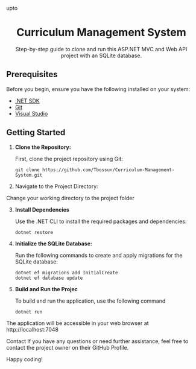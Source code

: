 upto<h1 align="center">Curriculum Management System</h1>

<p align="center">
  Step-by-step guide to clone and run this ASP.NET MVC and Web API project with an SQLite database.
</p>

## Prerequisites

Before you begin, ensure you have the following installed on your system:

- [.NET SDK](https://dotnet.microsoft.com/download/dotnet)
- [Git](https://git-scm.com/downloads)
- [Visual Studio](https://visualstudio.microsoft.com/)

## Getting Started

1. **Clone the Repository:**

   First, clone the project repository using Git:

   ```shell
   git clone https://github.com/Tbossun/Curriculum-Management-System.git

2. Navigate to the Project Directory:

Change your working directory to the project folder

3. **Install Dependencies**

   Use the .NET CLI to install the required packages and dependencies:

   ```shell
   dotnet restore

4. **Initialize the SQLite Database:**

   Run the following commands to create and apply migrations for the SQLite database:

   ```shell
   dotnet ef migrations add InitialCreate
   dotnet ef database update

5. **Build and Run the Projec**

   To build and run the application, use the following command

   ```shell
   dotnet run

The application will be accessible in your web browser at 
http://localhost:7048 

Contact
If you have any questions or need further assistance, feel free to contact the project owner on their GitHub Profile.

Happy coding!








